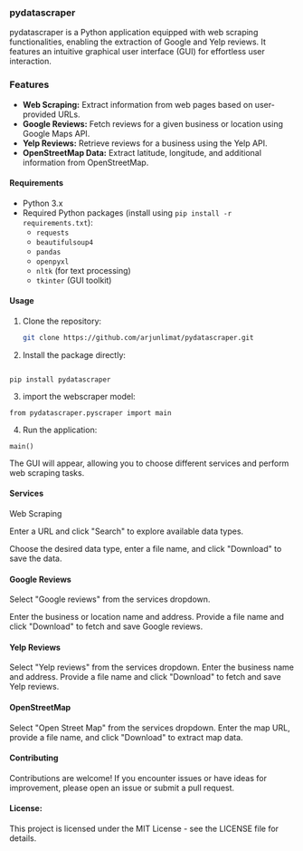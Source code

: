 ### pydatascraper

pydatascraper is a Python application equipped with web scraping functionalities, enabling the extraction of Google and Yelp reviews. It features an intuitive graphical user interface (GUI) for effortless user interaction.
### Features

- **Web Scraping:** Extract information from web pages based on user-provided URLs.
- **Google Reviews:** Fetch reviews for a given business or location using Google Maps API.
- **Yelp Reviews:** Retrieve reviews for a business using the Yelp API.
- **OpenStreetMap Data:** Extract latitude, longitude, and additional information from OpenStreetMap.

#### Requirements

- Python 3.x
- Required Python packages (install using `pip install -r requirements.txt`):
  - `requests`
  - `beautifulsoup4`
  - `pandas`
  - `openpyxl`
  - `nltk` (for text processing)
  - `tkinter` (GUI toolkit)

#### Usage

1. Clone the repository:

   ```bash
   git clone https://github.com/arjunlimat/pydatascraper.git
   
   ```

2. Install the package directly:

```

pip install pydatascraper

```
3. import the webscraper model:

```
from pydatascraper.pyscraper import main
```
4. Run the application:
```
main()
```

The GUI will appear, allowing you to choose different services and perform web scraping tasks.

#### Services
Web Scraping

Enter a URL and click "Search" to explore available data types.

Choose the desired data type, enter a file name, and click "Download" to save the data.

#### Google Reviews
Select "Google reviews" from the services dropdown.

Enter the business or location name and address.
Provide a file name and click "Download" to fetch and save Google reviews.

#### Yelp Reviews
Select "Yelp reviews" from the services dropdown.
Enter the business name and address.
Provide a file name and click "Download" to fetch and save Yelp reviews.

#### OpenStreetMap
Select "Open Street Map" from the services dropdown.
Enter the map URL, provide a file name, and click "Download" to extract map data.

#### Contributing
Contributions are welcome! If you encounter issues or have ideas for improvement, please open an issue or submit a pull request.

#### License:
This project is licensed under the MIT License - see the LICENSE file for details.
